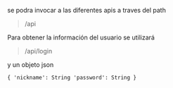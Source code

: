 
se podra invocar a las diferentes apis a traves del path 
>/api

Para obtener la información del usuario se utilizará 
>/api/login

y un objeto json

`{
    'nickname': String
    'password': String
}`